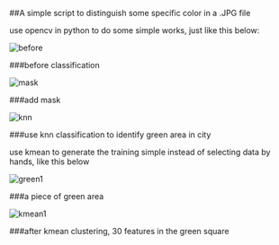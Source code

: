 ##A simple script to distinguish some specific color in a .JPG file

use opencv in python to do some simple works, just like this below:

![before](http://i.imgur.com/uYUvSDP.jpg)


###before classification

![mask](http://i.imgur.com/DMzPSaA.jpg)

###add mask

![knn](http://i.imgur.com/8kIyljh.jpg)

###use knn classification to identify green area in city


use kmean to generate the training simple instead of selecting data by hands, like this below

![green1](http://i.imgur.com/AAwhcw9.jpg)

###a piece of green area

![kmean1](http://i.imgur.com/bTduRZq.jpg)

###after kmean clustering, 30 features in the green square

